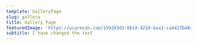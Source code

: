 ```yaml
---
template: GalleryPage
slug: gallery
title: Gallery Page
featuredImage: 'https://ucarecdn.com/159203d3-881d-4218-baa1-ca4427b48d0d/'
subtitle: I have changed the text
---
```


